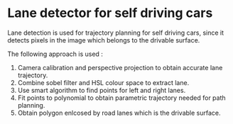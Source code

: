 # Lane detector for self driving cars

Lane detection is used for trajectory planning for self driving cars, since it detects pixels in the image which belongs to the drivable surface.

The following approach is used :

1.	Camera calibration and perspective projection to obtain accurate lane trajectory.
2.	Combine sobel filter and HSL colour space to extract lane.
3.	Use smart algorithm to find points for left and right lanes.
4.	Fit points to polynomial to obtain parametric trajectory needed for path planning.
5.  Obtain polygon enlcosed by road lanes which is the drivable surface.
